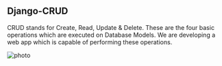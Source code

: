 ## Django-CRUD
CRUD stands for Create, Read, Update & Delete. These are the four basic operations which are executed on Database Models. We are developing a web app which is capable of performing these operations.

<img src="https://www.tutorialspoint.com/assets/questions/media/426142-1668760872.png](https://drive.google.com/file/d/1wxyIs3ZM7VuGqbL2879u8yZHR8MGIc1k/view?usp=drive_link" alt="photo">
